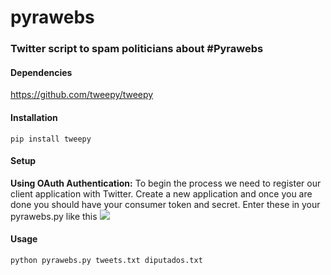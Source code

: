 # pyrawebs
### Twitter script to spam politicians about #Pyrawebs

#### Dependencies  
https://github.com/tweepy/tweepy

#### Installation
    pip install tweepy

#### Setup
**Using OAuth Authentication:**
To begin the process we need to register our client application with Twitter. Create a new application and once you are done you should have your consumer token and secret. Enter these in your pyrawebs.py like this
![](https://raw.githubusercontent.com/Karlheinzniebuhr/pyrawebs/master/images/img1.PNG)


#### Usage

    python pyrawebs.py tweets.txt diputados.txt
